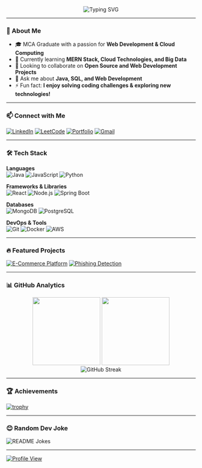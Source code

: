 <!-- Header Section -->
<div align="center">
  <img src="https://readme-typing-svg.demolab.com?font=Fira+Code&size=30&pause=1000&color=00F72E&center=true&vCenter=true&width=850&lines=Hi+👋,+I'm+Souvik+Roy;Aspiring+Full+Stack+Developer;Passionate+about+Web+and+Software+Development;Tech+Enthusiast+and+Problem+Solver" alt="Typing SVG" />
</div>

---

### 🚀 About Me
- 🎓 MCA Graduate with a passion for **Web Development & Cloud Computing**
- 🌱 Currently learning **MERN Stack, Cloud Technologies, and Big Data**
- 👯 Looking to collaborate on **Open Source and Web Development Projects**
- 💬 Ask me about **Java, SQL, and Web Development**
- ⚡ Fun fact: **I enjoy solving coding challenges & exploring new technologies!**
---

### 📫 Connect with Me
[![LinkedIn](https://img.shields.io/badge/LinkedIn-0A66C2?style=for-the-badge&logo=linkedin&logoColor=white)](https://linkedin.com/in/souvikroy1995)
[![LeetCode](https://img.shields.io/badge/-LeetCode-FFA116?style=for-the-badge&logo=leetcode&logoColor=black)](https://leetcode.com/_Souvik_Roy_/)
[![Portfolio](https://img.shields.io/badge/Portfolio-%23000000.svg?style=for-the-badge&logo=vercel&logoColor=white)](https://souvikroy.dev)
[![Gmail](https://img.shields.io/badge/Gmail-D14836?style=for-the-badge&logo=gmail&logoColor=white)](mailto:souvikroy733@gmail.com)

---

### 🛠 Tech Stack
**Languages**  
![Java](https://img.shields.io/badge/-Java-007396?style=flat&logo=java&logoColor=white)
![JavaScript](https://img.shields.io/badge/-JavaScript-F7DF1E?style=flat&logo=javascript&logoColor=black)
![Python](https://img.shields.io/badge/-Python-3776AB?style=flat&logo=python&logoColor=white)

**Frameworks & Libraries**  
![React](https://img.shields.io/badge/-React-61DAFB?style=flat&logo=react&logoColor=black)
![Node.js](https://img.shields.io/badge/-Node.js-339933?style=flat&logo=node.js&logoColor=white)
![Spring Boot](https://img.shields.io/badge/-Spring_Boot-6DB33F?style=flat&logo=spring-boot&logoColor=white)

**Databases**  
![MongoDB](https://img.shields.io/badge/-MongoDB-47A248?style=flat&logo=mongodb&logoColor=white)
![PostgreSQL](https://img.shields.io/badge/-PostgreSQL-336791?style=flat&logo=postgresql&logoColor=white)

**DevOps & Tools**  
![Git](https://img.shields.io/badge/-Git-F05032?style=flat&logo=git&logoColor=white)
![Docker](https://img.shields.io/badge/-Docker-2496ED?style=flat&logo=docker&logoColor=white)
![AWS](https://img.shields.io/badge/-AWS-232F3E?style=flat&logo=amazon-aws&logoColor=white)

---

### 🔥 Featured Projects
[![E-Commerce Platform](https://github-readme-stats.vercel.app/api/pin/?username=Souvik-Babai-Roy&repo=PrimeCart&theme=gotham)](https://github.com/Souvik-Babai-Roy/PrimeCart)
[![Phishing Detection](https://github-readme-stats.vercel.app/api/pin/?username=Souvik-Babai-Roy&repo=PrivyTalk&theme=gotham)](https://github.com/Souvik-Babai-Roy/PrivyTalk)

---

### 📊 GitHub Analytics
<div align="center">
  <img height="180em" src="https://github-readme-stats.vercel.app/api?username=Souvik-Babai-Roy&show_icons=true&theme=gotham&include_all_commits=true&count_private=true"/>
  <img height="180em" src="https://github-readme-stats.vercel.app/api/top-langs/?username=Souvik-Babai-Roy&layout=compact&langs_count=8&theme=gotham"/>
</div>

<div align="center">
  <img src="https://github-readme-streak-stats.herokuapp.com/?user=Souvik-Babai-Roy&theme=gotham" alt="GitHub Streak"/>
</div>

---

### 🏆 Achievements
[![trophy](https://github-profile-trophy.vercel.app/?username=Souvik-Babai-Roy&theme=gotham&row=1&margin-w=15)](https://github.com/ryo-ma/github-profile-trophy)

---
### 😊 Random Dev Joke

<img align="center" src="https://readme-jokes.vercel.app/api?theme=gotham" alt="README Jokes">

---


[![Profile View](https://visitor-badge.laobi.icu/badge?page_id=Souvik-Babai-Roy.Souvik-Babai-Roy)](https://github.com/Souvik-Babai-Roy)
